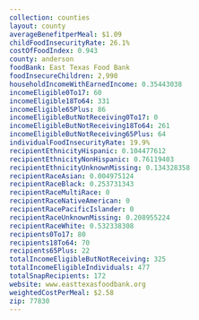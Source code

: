 ```yaml
---
collection: counties
layout: county
averageBenefitperMeal: $1.09
childFoodInsecurityRate: 26.1%
costOfFoodIndex: 0.943
county: anderson
foodBank: East Texas Food Bank
foodInsecureChildren: 2,990
householdIncomeWithEarnedIncome: 0.35443038
incomeEligible0To17: 60
incomeEligible18To64: 331
incomeEligible65Plus: 86
incomeEligibleButNotReceiving0To17: 0
incomeEligibleButNotReceiving18To64: 261
incomeEligibleButNotReceiving65Plus: 64
individualFoodInsecurityRate: 19.9%
recipientEthnicityHispanic: 0.104477612
recipientEthnicityNonHispanic: 0.76119403
recipientEthnicityUnknownMissing: 0.134328358
recipientRaceAsian: 0.004975124
recipientRaceBlack: 0.253731343
recipientRaceMultiRace: 0
recipientRaceNativeAmerican: 0
recipientRacePacificIslander: 0
recipientRaceUnknownMissing: 0.208955224
recipientRaceWhite: 0.532338308
recipients0To17: 80
recipients18To64: 70
recipients65Plus: 22
totalIncomeEligibleButNotReceiving: 325
totalIncomeEligibleIndividuals: 477
totalSnapRecipients: 172
website: www.easttexasfoodbank.org
weightedCostPerMeal: $2.58
zip: 77830
---
```


